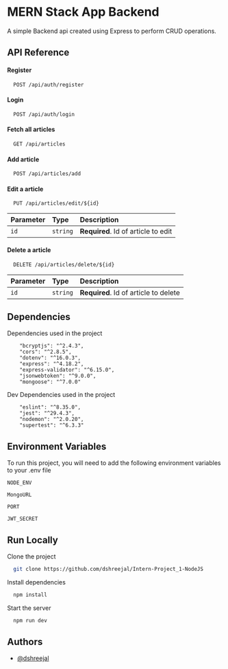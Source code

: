 
# MERN Stack  App Backend

A simple Backend api created using Express to perform CRUD operations.


## API Reference

#### Register

```http
  POST /api/auth/register
```

#### Login

```http
  POST /api/auth/login
```

#### Fetch all articles

```http
  GET /api/articles
```

####  Add article
```http
  POST /api/articles/add
```

#### Edit a article
```http
  PUT /api/articles/edit/${id}
```

| Parameter | Type     | Description                       |
| :-------- | :------- | :-------------------------------- |
| `id`      | `string` | **Required**. Id of article to edit |

#### Delete a article
```http
  DELETE /api/articles/delete/${id}
```

| Parameter | Type     | Description                       |
| :-------- | :------- | :-------------------------------- |
| `id`      | `string` | **Required**. Id of article to delete |




## Dependencies

Dependencies used in the project

```
    "bcryptjs": "^2.4.3",
    "cors": "^2.8.5",
    "dotenv": "^16.0.3",
    "express": "^4.18.2",
    "express-validator": "^6.15.0",
    "jsonwebtoken": "^9.0.0",
    "mongoose": "^7.0.0"
```

Dev Dependencies used in the project

```
    "eslint": "^8.35.0",
    "jest": "^29.4.3",
    "nodemon": "^2.0.20",
    "supertest": "^6.3.3"
```
## Environment Variables

To run this project, you will need to add the following environment variables to your .env file

`NODE_ENV`

`MongoURL`

`PORT`

`JWT_SECRET`


## Run Locally

Clone the project

```bash
  git clone https://github.com/dshreejal/Intern-Project_1-NodeJS
```


Install dependencies

```bash
  npm install
```

Start the server

```bash
  npm run dev
```


## Authors

- [@dshreejal](https://www.github.com/dshreejal)

